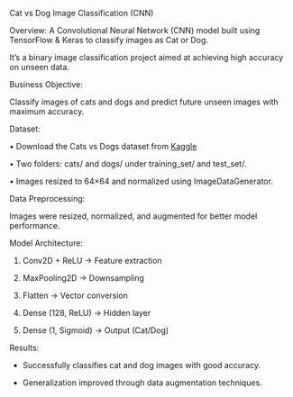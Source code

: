 Cat vs Dog Image Classification (CNN)



Overview: 
A Convolutional Neural Network (CNN) model built using TensorFlow & Keras to classify images as Cat or Dog.

It’s a binary image classification project aimed at achieving high accuracy on unseen data.




 Business Objective:
 
Classify images of cats and dogs and predict future unseen images with maximum accuracy.



 Dataset:

 
•	Download the Cats vs Dogs dataset from [Kaggle](https://www.kaggle.com/c/dogs-vs-cats/data)

•	Two folders: cats/ and dogs/ under training_set/ and test_set/.

•	Images resized to 64×64 and normalized using ImageDataGenerator.



Data Preprocessing: 

Images were resized, normalized, and augmented for better model performance.




 Model Architecture:

 
1.	Conv2D + ReLU → Feature extraction
   
2.	MaxPooling2D → Downsampling
   
3.	Flatten → Vector conversion
	
4.	Dense (128, ReLU) → Hidden layer
	
5.	Dense (1, Sigmoid) → Output (Cat/Dog)

   

 Results:

 
-	Successfully classifies cat and dog images with good accuracy.
  
-	Generalization improved through data augmentation techniques.




